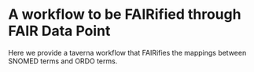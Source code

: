 # A workflow to be FAIRified through FAIR Data Point
Here we provide a taverna workflow that FAIRifies the mappings between SNOMED terms and ORDO terms. 
